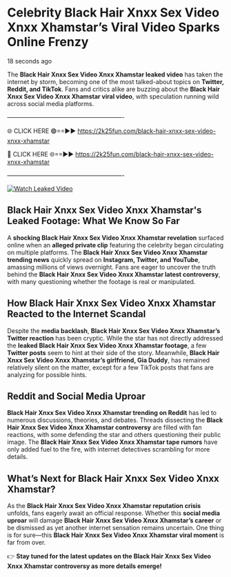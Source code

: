 # Celebrity Black Hair Xnxx Sex Video Xnxx Xhamstar’s Viral Video Sparks Online Frenzy

18 seconds ago

The **Black Hair Xnxx Sex Video Xnxx Xhamstar leaked video** has taken the internet by storm, becoming one of the most talked-about topics on **Twitter, Reddit, and TikTok**. Fans and critics alike are buzzing about the **Black Hair Xnxx Sex Video Xnxx Xhamstar viral video**, with speculation running wild across social media platforms.

———————————————————-

🌐 CLICK HERE 🟢==►► https://2k25fun.com/black-hair-xnxx-sex-video-xnxx-xhamstar

🔴 CLICK HERE 🌐==►► https://2k25fun.com/black-hair-xnxx-sex-video-xnxx-xhamstar

———————————————————-

[![Watch Leaked Video](https://miro.medium.com/v2/resize:fit:828/format:webp/1*cilzJN44JGOrTw9NJCrNHA.gif "Watch Leaked Video")](https://2k25fun.com/black-hair-xnxx-sex-video-xnxx-xhamstar)

## **Black Hair Xnxx Sex Video Xnxx Xhamstar's Leaked Footage: What We Know So Far**  
A **shocking Black Hair Xnxx Sex Video Xnxx Xhamstar revelation** surfaced online when an **alleged private clip** featuring the celebrity began circulating on multiple platforms. The **Black Hair Xnxx Sex Video Xnxx Xhamstar trending news** quickly spread on **Instagram, Twitter, and YouTube**, amassing millions of views overnight. Fans are eager to uncover the truth behind the **Black Hair Xnxx Sex Video Xnxx Xhamstar latest controversy**, with many questioning whether the footage is real or manipulated.  

## **How Black Hair Xnxx Sex Video Xnxx Xhamstar Reacted to the Internet Scandal**  
Despite the **media backlash**, **Black Hair Xnxx Sex Video Xnxx Xhamstar’s Twitter reaction** has been cryptic. While the star has not directly addressed the **leaked Black Hair Xnxx Sex Video Xnxx Xhamstar footage**, a few **Twitter posts** seem to hint at their side of the story. Meanwhile, **Black Hair Xnxx Sex Video Xnxx Xhamstar’s girlfriend, Gia Duddy**, has remained relatively silent on the matter, except for a few TikTok posts that fans are analyzing for possible hints.  

## **Reddit and Social Media Uproar**  
**Black Hair Xnxx Sex Video Xnxx Xhamstar trending on Reddit** has led to numerous discussions, theories, and debates. Threads dissecting the **Black Hair Xnxx Sex Video Xnxx Xhamstar controversy** are filled with fan reactions, with some defending the star and others questioning their public image. The **Black Hair Xnxx Sex Video Xnxx Xhamstar tape rumors** have only added fuel to the fire, with internet detectives scrambling for more details.  

## **What’s Next for Black Hair Xnxx Sex Video Xnxx Xhamstar?**  
As the **Black Hair Xnxx Sex Video Xnxx Xhamstar reputation crisis** unfolds, fans eagerly await an official response. Whether this **social media uproar** will damage **Black Hair Xnxx Sex Video Xnxx Xhamstar’s career** or be dismissed as yet another internet sensation remains uncertain. One thing is for sure—this **Black Hair Xnxx Sex Video Xnxx Xhamstar viral moment** is far from over.  

👉 **Stay tuned for the latest updates on the Black Hair Xnxx Sex Video Xnxx Xhamstar controversy as more details emerge!**  